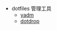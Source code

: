 - dotfiles 管理工具
	- [yadm](https://github.com/TheLocehiliosan/yadm)
	- [dotdrop](https://github.com/deadc0de6/dotdrop)